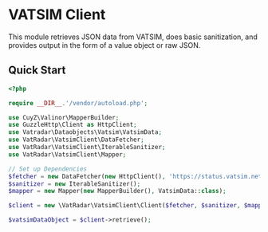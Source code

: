 # VATSIM Client

This module retrieves JSON data from VATSIM, does basic sanitization, and provides output in the form of a value object or raw JSON.

## Quick Start

```php
<?php

require __DIR__.'/vendor/autoload.php';

use CuyZ\Valinor\MapperBuilder;
use GuzzleHttp\Client as HttpClient;
use Vatradar\Dataobjects\Vatsim\VatsimData;
use VatRadar\VatsimClient\DataFetcher;
use VatRadar\VatsimClient\IterableSanitizer;
use VatRadar\VatsimClient\Mapper;

// Set up Dependencies
$fetcher = new DataFetcher(new HttpClient(), 'https://status.vatsim.net/status.json');
$sanitizer = new IterableSanitizer();
$mapper = new Mapper(new MapperBuilder(), VatsimData::class);

$client = new \VatRadar\VatsimClient\Client($fetcher, $sanitizer, $mapper);

$vatsimDataObject = $client->retrieve();
```
